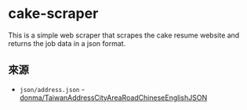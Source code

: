 # cake-scraper

This is a simple web scraper that scrapes the cake resume website and returns the job data in a json format.

## 來源

- `json/address.json` - [donma/TaiwanAddressCityAreaRoadChineseEnglishJSON](https://github.com/donma/TaiwanAddressCityAreaRoadChineseEnglishJSON)
